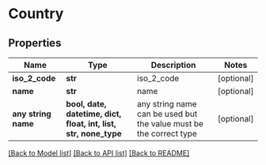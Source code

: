 # Country


## Properties
Name | Type | Description | Notes
------------ | ------------- | ------------- | -------------
**iso_2_code** | **str** | iso_2_code | [optional] 
**name** | **str** | name | [optional] 
**any string name** | **bool, date, datetime, dict, float, int, list, str, none_type** | any string name can be used but the value must be the correct type | [optional]

[[Back to Model list]](../README.md#documentation-for-models) [[Back to API list]](../README.md#documentation-for-api-endpoints) [[Back to README]](../README.md)


